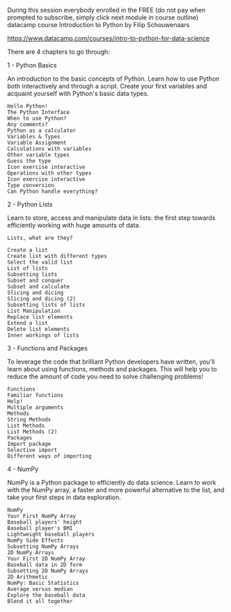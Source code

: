 During this session everybody enrolled in the FREE (do not pay when prompted to subscribe, simply click next module in course outline) datacamp course Introduction to Python by Filip Schouwenaars

https://www.datacamp.com/courses/intro-to-python-for-data-science

There are 4 chapters to go through:

1 -  Python Basics

An introduction to the basic concepts of Python. 
Learn how to use Python both interactively and through a script. 
Create your first variables and acquaint yourself with Python's basic data types.
    
    Hello Python!
    The Python Interface
    When to use Python?
    Any comments?
    Python as a calculator
    Variables & Types
    Variable Assignment
    Calculations with variables
    Other variable types
    Guess the type
    Icon exercise interactive
    Operations with other types
    Icon exercise interactive
    Type conversion
    Can Python handle everything?
    
2 - Python Lists

Learn to store, access and manipulate data in lists: the first step towards efficiently working with huge amounts of data.

    Lists, what are they?

    Create a list
    Create list with different types
    Select the valid list
    List of lists
    Subsetting lists
    Subset and conquer
    Subset and calculate
    Slicing and dicing
    Slicing and dicing (2)
    Subsetting lists of lists
    List Manipulation
    Replace list elements
    Extend a list
    Delete list elements
    Inner workings of lists

3 - Functions and Packages

To leverage the code that brilliant Python developers have written, you'll learn about using functions, methods and packages. 
This will help you to reduce the amount of code you need to solve challenging problems!

    Functions
    Familiar functions
    Help!
    Multiple arguments
    Methods
    String Methods
    List Methods
    List Methods (2)
    Packages
    Import package
    Selective import
    Different ways of importing
    
4 - NumPy

NumPy is a Python package to efficiently do data science. 
Learn to work with the NumPy array, a faster and more powerful alternative to the list, and take your first steps in data exploration.

    NumPy
    Your First NumPy Array
    Baseball players' height
    Baseball player's BMI
    Lightweight baseball players
    NumPy Side Effects
    Subsetting NumPy Arrays
    2D NumPy Arrays
    Your First 2D NumPy Array
    Baseball data in 2D form
    Subsetting 2D NumPy Arrays
    2D Arithmetic
    NumPy: Basic Statistics
    Average versus median
    Explore the baseball data
    Blend it all together
